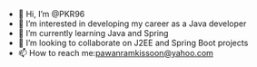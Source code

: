 - 👋 Hi, I’m @PKR96
- 👀 I’m interested in developing my career as a Java developer
- 🌱 I’m currently learning Java and Spring
- 💞️ I’m looking to collaborate on J2EE and Spring Boot projects
- 📫 How to reach me:pawanramkissoon@yahoo.com

<!---
PKR96/PKR96 is a ✨ special ✨ repository because its `README.md` (this file) appears on your GitHub profile.
You can click the Preview link to take a look at your changes.
--->
